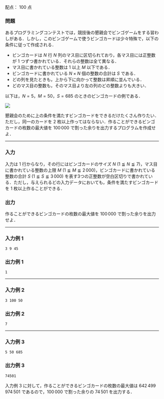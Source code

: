 配点： $100$ 点

### 問題
あるプログラミングコンテストでは，競技後の懇親会でビンゴゲームをする習わしがある．しかし，このビンゴゲームで使うビンゴカードは少々特殊で，以下の条件に従って作成される．

- ビンゴカードは $N$ 行 $N$ 列のマス目に区切られており，各マス目には正整数が $1$ つずつ書かれている．それらの整数は全て異なる．
- マス目に書かれている整数は $1$ 以上 $M$ 以下である．
- ビンゴカードに書かれている $N \times N$ 個の整数の合計は $S$ である．
- どの列を見たときも，上から下に向かって整数は昇順に並んでいる．
- どのマス目の整数も，そのマス目より左の列のどの整数よりも大きい．

以下は，$N = 5$，$M = 50$，$S = 685$ のときのビンゴカードの例である． 

![](https://img.atcoder.jp/joi2009yo/2009-yo-t6.png)

懇親会のために上の条件を満たすビンゴカードをできるだけたくさん作りたい．ただし，同一のカードを $2$ 枚以上作ってはならない．作ることができるビンゴカードの枚数の最大値を $100\,000$ で割った余りを出力するプログラムを作成せよ．

---

### 入力
入力は $1$ 行からなり，その行にはビンゴカードのサイズ $N$ ($1 \leqq N \leqq 7$)，マス目に書かれている整数の上限 $M$ ($1 \leqq M \leqq 2\,000$)，ビンゴカードに書かれている整数の合計 $S$ ($1 \leqq S \leqq 3\,000$) を表す3つの正整数が空白区切りで書かれている．ただし，与えられるどの入力データにおいても，条件を満たすビンゴカードを $1$ 枚以上作ることができる．

### 出力
作ることができるビンゴカードの枚数の最大値を $100\,000$ で割った余りを出力せよ．

---

### 入力例 1
~~~
3 9 45
~~~

### 出力例 1
~~~
1
~~~

---

### 入力例 2
~~~
3 100 50
~~~

### 出力例 2
~~~
7
~~~

---

### 入力例 3
~~~
5 50 685
~~~

### 出力例 3
~~~
74501
~~~

入力例 $3$ に対して，作ることができるビンゴカードの枚数の最大値は $642\,499\,974\,501$ であるので，$100\,000$ で割った余りの $74\,501$ を出力する．
